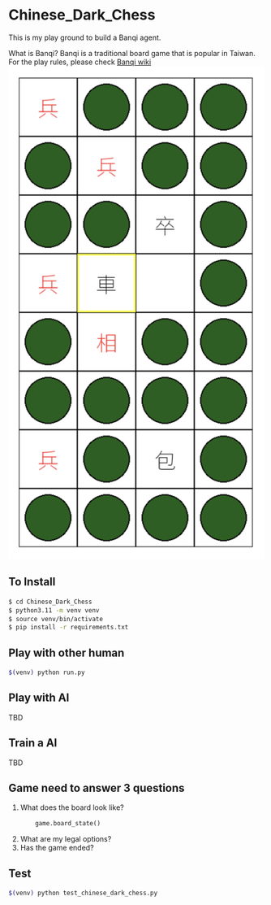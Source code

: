 # Chinese_Dark_Chess

This is my play ground to build a Banqi agent.

What is Banqi? Banqi is a traditional board game that is popular in Taiwan. For the play rules, please check [Banqi wiki](https://en.wikipedia.org/wiki/Banqi)
![Banqi.](Banqi_example1.png)

## To Install
```bash
$ cd Chinese_Dark_Chess
$ python3.11 -m venv venv
$ source venv/bin/activate
$ pip install -r requirements.txt
```

## Play with other human
```bash
$(venv) python run.py
```

## Play with AI
TBD

## Train a AI
TBD


## Game need to answer 3 questions
1. What does the board look like?
    ```python
        game.board_state()
    ```
2. What are my legal options?
3. Has the game ended?


## Test
```bash
$(venv) python test_chinese_dark_chess.py
```